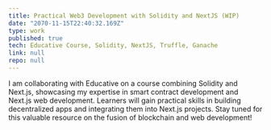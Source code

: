 ```yaml
---
title: Practical Web3 Development with Solidity and NextJS (WIP)
date: "2070-11-15T22:40:32.169Z"
type: work
published: true
tech: Educative Course, Solidity, NextJS, Truffle, Ganache
link: null
repo: null
---
```


I am collaborating with Educative on a course combining Solidity and Next.js, showcasing my expertise in smart contract development and Next.js web development. Learners will gain practical skills in building decentralized apps and integrating them into Next.js projects. Stay tuned for this valuable resource on the fusion of blockchain and web development!

